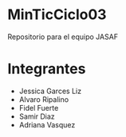 # MinTicCiclo03
Repositorio para el equipo JASAF

# Integrantes
- Jessica Garces Liz
- Alvaro Ripalino
- Fidel Fuerte
- Samir Diaz
- Adriana Vasquez

